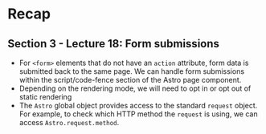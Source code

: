 # Recap

## Section 3 - Lecture 18: Form submissions

- For `<form>` elements that do not have an `action` attribute, form data is submitted back to the same page. We can handle form submissions within the script/code-fence section of the Astro page component.
- Depending on the rendering mode, we will need to opt in or opt out of static rendering
- The `Astro` global object provides access to the standard `request` object. For example, to check which HTTP method the `request` is using, we can access `Astro.request.method`.
